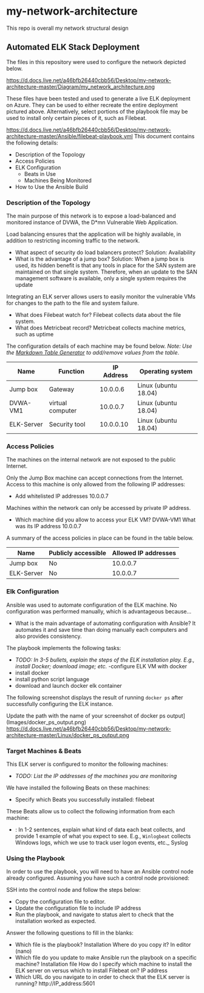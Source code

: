 # my-network-architecture
This repo is overall my network structural design
## Automated ELK Stack Deployment

The files in this repository were used to configure the network depicted below.

https://d.docs.live.net/a46bfb26440cbb56/Desktop/my-network-architecture-master/Diagram/my_network_architecture.png

These files have been tested and used to generate a live ELK deployment on Azure. They can be used to either recreate the entire deployment pictured above. Alternatively, select portions of the playbook file may be used to install only certain pieces of it, such as Filebeat.

https://d.docs.live.net/a46bfb26440cbb56/Desktop/my-network-architecture-master/Ansible/filebeat-playbook.yml
This document contains the following details:
- Description of the Topology 
- Access Policies
- ELK Configuration
  - Beats in Use
  - Machines Being Monitored
- How to Use the Ansible Build

### Description of the Topology

The main purpose of this network is to expose a load-balanced and monitored instance of DVWA, the D*mn Vulnerable Web Application.

Load balancing ensures that the application will be highly available, in addition to restricting incoming traffic to the network.
- What aspect of security do load balancers protect? Solution: Availability
- What is the advantage of a jump box? Solution: When a jump box is used, its hidden benefit is that any tools in place for the SAN system are maintained on that single system. Therefore, when an update to the SAN management software is available, only a single system requires the update

Integrating an ELK server allows users to easily monitor the vulnerable VMs for changes to the path to the file and system failure.
- What does Filebeat watch for? Filebeat collects data about the file system.
- What does Metricbeat record? Metricbeat collects machine metrics, such
as uptime

The configuration details of each machine may be found below.
_Note: Use the [Markdown Table Generator](http://www.tablesgenerator.com/markdown_tables) to add/remove values from the table_.

| Name       | Function         | IP Address | Operating system     |
|------------|------------------|------------|----------------------|
| Jump box   | Gateway          | 10.0.0.6   | Linux (ubuntu 18.04) |
| DVWA-VM1   | virtual computer | 10.0.0.7   | Linux (ubuntu 18.04) |
| ELK-Server | Security tool    | 10.0.0.10  | Linux (ubuntu 18.04) |

### Access Policies

The machines on the internal network are not exposed to the public Internet. 

Only the Jump Box machine can accept connections from the Internet. Access to this machine is only allowed from the following IP addresses:
- Add whitelisted IP addresses 10.0.0.7

Machines within the network can only be accessed by private IP address.
- Which machine did you allow to access your ELK VM? DVWA-VM1 What was its IP address 10.0.0.7

A summary of the access policies in place can be found in the table below.

| Name       | Publicly accessible | Allowed IP addresses |
|------------|---------------------|----------------------|
| Jump box   | No                  | 10.0.0.7             |
| ELK-Server | No                  | 10.0.0.7             |

### Elk Configuration

Ansible was used to automate configuration of the ELK machine. No configuration was performed manually, which is advantageous because...
- What is the main advantage of automating configuration with Ansible? It automates it and save time than doing manually each computers and also provides consistency.

The playbook implements the following tasks:
- _TODO: In 3-5 bullets, explain the steps of the ELK installation play. E.g., install Docker; download image; etc._
-configure ELK VM with docker
- install docker
- install python script language
- download and launch docker elk container

The following screenshot displays the result of running `docker ps` after successfully configuring the ELK instance.

Update the path with the name of your screenshot of docker ps output](Images/docker_ps_output.png)
https://d.docs.live.net/a46bfb26440cbb56/Desktop/my-network-architecture-master/Linux/docker_ps_output.png
### Target Machines & Beats
This ELK server is configured to monitor the following machines:
- _TODO: List the IP addresses of the machines you are monitoring_

We have installed the following Beats on these machines:
- Specify which Beats you successfully installed: filebeat

These Beats allow us to collect the following information from each machine:
- : In 1-2 sentences, explain what kind of data each beat collects, and provide 1 example of what you expect to see. E.g., `Winlogbeat` collects Windows logs, which we use to track user logon events, etc._
Syslog 
### Using the Playbook
In order to use the playbook, you will need to have an Ansible control node already configured. Assuming you have such a control node provisioned: 

SSH into the control node and follow the steps below:
- Copy the configuration file to editor.
- Update the configuration file to include IP address
- Run the playbook, and navigate to status alert to check that the installation worked as expected.

Answer the following questions to fill in the blanks:
- Which file is the playbook? Installation Where do you copy it? In editor (nano)
- Which file do you update to make Ansible run the playbook on a specific machine? Installation file How do I specify which machine to install the ELK server on versus which to install Filebeat on? IP address
- Which URL do you navigate to in order to check that the ELK server is running? http://IP_address:5601
